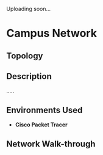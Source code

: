 Uploading soon...


<h1>Campus Network</h1>

<h2>Topology</h2>


<h2>Description</h2>
.....
<br />


<h2>Environments Used </h2>

- <b>Cisco Packet Tracer</b>

<h2>Network Walk-through</h2>


